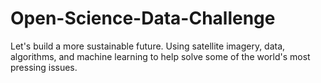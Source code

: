 # Open-Science-Data-Challenge
Let's build a more sustainable future. Using satellite imagery, data, algorithms, and machine learning to help solve some of the world's most pressing issues.
